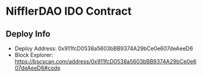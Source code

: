 # NifflerDAO IDO Contract
## Deploy Info
- Deploy Address: 0x911fcD0538a5603bBB9374A29bCe0e607deAeeD6
- Block Explorer: https://bscscan.com/address/0x911fcD0538a5603bBB9374A29bCe0e607deAeeD6#code
